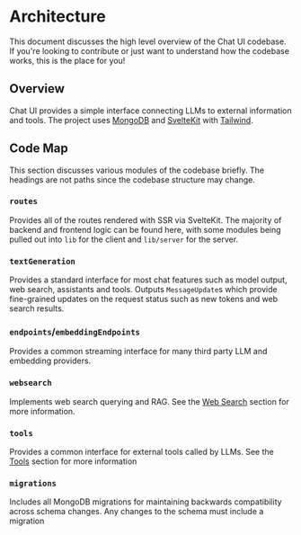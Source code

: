 # Architecture

This document discusses the high level overview of the Chat UI codebase. If you're looking to contribute or just want to understand how the codebase works, this is the place for you!

## Overview

Chat UI provides a simple interface connecting LLMs to external information and tools. The project uses [MongoDB](https://www.mongodb.com/) and [SvelteKit](https://kit.svelte.dev/) with [Tailwind](https://tailwindcss.com/). 

## Code Map

This section discusses various modules of the codebase briefly. The headings are not paths since the codebase structure may change.

### `routes`

Provides all of the routes rendered with SSR via SvelteKit. The majority of backend and frontend logic can be found here, with some modules being pulled out into `lib` for the client and `lib/server` for the server.

### `textGeneration`

Provides a standard interface for most chat features such as model output, web search, assistants and tools. Outputs `MessageUpdate`s which provide fine-grained updates on the request status such as new tokens and web search results.

### `endpoints`/`embeddingEndpoints`

Provides a common streaming interface for many third party LLM and embedding providers.

### `websearch`

Implements web search querying and RAG. See the [Web Search](/configuration/web-search) section for more information.

### `tools`

Provides a common interface for external tools called by LLMs. See the [Tools](/configuration/models/tools) section for more information

### `migrations`

Includes all MongoDB migrations for maintaining backwards compatibility across schema changes. Any changes to the schema must include a migration
